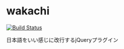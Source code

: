 # wakachi

[![Build Status](https://travis-ci.org/KamataRyo/wakachi.svg?branch=master)](https://travis-ci.org/KamataRyo/wakachi)

日本語をいい感じに改行するjQueryプラグイン
